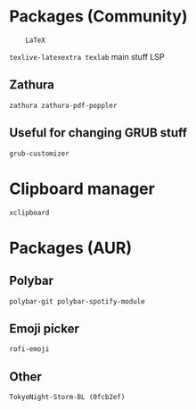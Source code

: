 # Packages (Community)
        LaTeX
`texlive-latexextra texlab`
     main stuff      LSP

## Zathura
`zathura zathura-pdf-poppler`

## Useful for changing GRUB stuff
`grub-customizer`

# Clipboard manager
`xclipboard`

# Packages (AUR)
## Polybar
`polybar-git polybar-spotify-module`

## Emoji picker
`rofi-emoji`

## Other
`TokyoNight-Storm-BL (0fcb2ef)`
